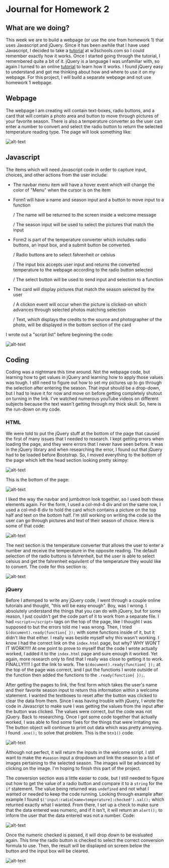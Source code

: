 # Journal for Homework 2

## What are we doing?

This week we are to build a webpage (or use the one from homework 1) that uses Javascript and jQuery. Since it has been awhile that I have used Javascript, I decided to take a [tutorial](https://www.w3schools.com/Js/) at w3schools.com so I could remember exactly how it works. Once I started going through the tutorial, I remembered quite a bit of it. jQuery is a language I was unfamiliar with, so again I turned to an online [tutorial](https://www.w3schools.com/jquery/default.asp) to learn how it works. I found jQuery easy to understand and got me thinking about how and where to use it on my webpage. For this project, I will build a separate webpage and not use homework 1 webpage.

## Webpage

The webpage I am creating will contain text-boxes, radio buttons, and a card that will contain a photo area and button to move through pictures of your favorite season. There is also a temperature converter so the user can enter a number to convert and select the radio button to return the selected temperature reading type.
The page will look something like: 

![alt-text](img/sketchofpage-crop.jpg)

## Javascript

The items which will need Javascript code in order to capture input, choices, and other actions from the user include:
  * The navbar menu item will have a hover event which will change the color of "Menu" when the cursor is on the item
  * Form1 will have a name and season input and a button to move input to a function
  
     / The name will be returned to the screen inside a welcome message
     
     / The season input will be used to select the pictures that match the input
     
  * Form2 is part of the temperature converter which includes radio buttons, an input box, and a submit button
    be converted.
    
     / Radio buttons are to select fahrenheit or celsius
     
     / The input box accepts user input and returns the converted temperature to the webpage according to the radio button selected
     
     / The select button will be used to send input and selection to a function
     
  * The card will display pictures that match the season selected by the user
  
     / A clickon event will occur when the picture is clicked-on which advances through selected photos matching selection
     
     / Text, which displays the credits to the source and photographer of the photo, will be displayed in the bottom section of the card
        
I wrote out a "script list" before beginning the code:

![alt-text](img/scriptItems.jpg)

## Coding

Coding was a nightmare this time around. Not the webpage code, but learning how to get values in jQuery and learning how to apply those values was tough. I still need to figure out how to set my pictures up to go through the selection after entering the season. That input should be a drop-down, but I had to leave it for now and move on before getting completely shutout on turning in the link. I've watched numerous youTube videos on different subjects because the text wasn't getting through my thick skull. So, here is the run-down on my code.

### HTML

We were told to put the jQuery stuff at the bottom of the page that caused the first of many issues that I needed to research. I kept getting errors when loading the page, and they were errors that I never have seen before. It was in the jQuery library and when researching the error, I found out that jQuery had to be loaded before Bootstrap. So, I moved everything to the bottom of the page which left the head section looking pretty skimpy:

![alt-text](img/head.JPG)

This is the bottom of the page:

![alt-text](img/bottom.JPG)

I liked the way the navbar and jumbotron look together, so I used both these elements again. For the form, I used a col-md-4 div and on the same row, I used a col-md-8 div to hold the card which contains a picture on the top half and text on the bottom half. I'm still working on writing the code so the user can go through pictures and text of their season of choice. Here is some of that code:

![alt-text](img/card.JPG)

The next section is the temperature converter that allows the user to enter a number and receive the temperature in the opposite reading. The default selection of the radio buttons is fahrenheit, but the user is able to select celsius and get the fahrenheit equivilent of the temperature they would like to convert. The code for this section is:

![alt-text](img/convert.JPG)

### jQuery

Before I attemped to write any jQuery code, I went through a couple online tutorials and thought, "this will be easy enough". Boy, was I wrong. I absolutely understand the things that you can do with jQuery, but for some reason, I just couldn't get the code part of it to work from a separate file. I had `<script></script>` tags on the top of the page, like I thought I was supposed to but the errors told me I was wrong. Then, I tried `$(document).ready(function{ });` with some functions inside of it, but it didn't like that either. I really was beside myself why this wasn't working. I know I had the correct link on the `index.html` page, but why? WHY WON'T IT WORK!!!!! At one point to prove to myself that the code I wrote actually worked, I added it to the `index.html` page and sure enough it worked. Yet again, more research only to find that I really was close to getting it to work. FINALLY!!!!! I got the link to work. The `$(document).ready(function{ });` at the top of the page was correct, and I put the functions I wrote outside of the function then added the functions to the `.ready(function{ });`.

After getting the pages to link, the first form which takes the user's name and their favorite season input to return this information within a welcome statement. I wanted the textboxes to reset after the button was clicked to clear the data from them. Since I was having trouble with jQuery, I wrote the code in Javascript to make sure I was getting the values from the input after the button was clicked. The values were correct, but the code was not jQuery. Back to researching. Once I got some code together that actually worked, I was able to find some fixes for the things that were irritating me. The button object will continue to print out data which was pretty annoying. I found `.one();` to solve that problem. This is the `btn1()` code:

![alt-text](img/btn1.JPG)

Although not perfect, it will return the inputs in the welcome script. I still want to make the `#season` input a dropdown and link the season to a list of images pertaining to the selected season. The images will be advanced by clicking on the image. I'm hoping to finish this part of the project.

The conversion section was a little easier to code, but I still needed to figure out how to get the value of a radio button and compare it to a `string` for the `if` statement. The value being returned was `undefined` and not what I wanted or needed to keep the code running. Looking through example after example I found `$('input:radio[name=temperature]:checked').val();` which returned exactly what I wanted. From there, I set up a check to make sure that the data entered was numeric, and if it isn't, it will return an `alert();` to inform the user that the data entered was not a number. Code:

![alt-text](img/conbtn2.JPG)

Once the numeric checked is passed, it will drop down to be evaluated again. This time the radio button is checked to select the correct conversion formula to use. Then, the result will be displayed on screen below the button and the input box will be cleared. 

![alt-text](img/conbtn2.2.JPG)
